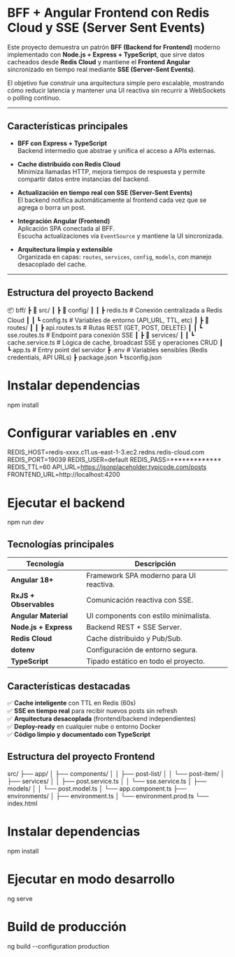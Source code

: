 # BFF + Angular Frontend con Redis Cloud y SSE (Server Sent Events)

Este proyecto demuestra un patrón **BFF (Backend for Frontend)** moderno implementado con **Node.js + Express + TypeScript**, que sirve datos cacheados desde **Redis Cloud** y mantiene el **Frontend Angular** sincronizado en tiempo real mediante **SSE (Server-Sent Events)**.

El objetivo fue construir una arquitectura simple pero escalable, mostrando cómo reducir latencia y mantener una UI reactiva sin recurrir a WebSockets o polling continuo.

---

## Características principales

- **BFF con Express + TypeScript**  
  Backend intermedio que abstrae y unifica el acceso a APIs externas.

- **Cache distribuido con Redis Cloud**  
  Minimiza llamadas HTTP, mejora tiempos de respuesta y permite compartir datos entre instancias del backend.

- **Actualización en tiempo real con SSE (Server-Sent Events)**  
  El backend notifica automáticamente al frontend cada vez que se agrega o borra un post.

- **Integración Angular (Frontend)**  
  Aplicación SPA conectada al BFF.  
  Escucha actualizaciones vía `EventSource` y mantiene la UI sincronizada.

- **Arquitectura limpia y extensible**  
  Organizada en capas: `routes`, `services`, `config`, `models`, con manejo desacoplado del cache.

---

## Estructura del proyecto Backend
📦 bff/
┣ 📂 src/
┃ ┣ 📂 config/
┃ ┃ ┣ redis.ts # Conexión centralizada a Redis Cloud
┃ ┃ ┗ config.ts # Variables de entorno (API_URL, TTL, etc)
┃ ┣ 📂 routes/
┃ ┃ ┣ api.routes.ts # Rutas REST (GET, POST, DELETE)
┃ ┃ ┗ sse.routes.ts # Endpoint para conexión SSE
┃ ┣ 📂 services/
┃ ┃ ┗ cache.service.ts # Lógica de cache, broadcast SSE y operaciones CRUD
┃ ┗ app.ts # Entry point del servidor
┣ .env # Variables sensibles (Redis credentials, API URLs)
┣ package.json
┗ tsconfig.json

# Instalar dependencias
npm install

# Configurar variables en .env
REDIS_HOST=redis-xxxx.c11.us-east-1-3.ec2.redns.redis-cloud.com
REDIS_PORT=19039
REDIS_USER=default
REDIS_PASS=*************
REDIS_TTL=60
API_URL=https://jsonplaceholder.typicode.com/posts
FRONTEND_URL=http://localhost:4200

# Ejecutar el backend
npm run dev

## Tecnologías principales

| Tecnología | Descripción |
|-------------|--------------|
| **Angular 18+** | Framework SPA moderno para UI reactiva. |
| **RxJS + Observables** | Comunicación reactiva con SSE. |
| **Angular Material** | UI components con estilo minimalista. |
| **Node.js + Express** | Backend REST + SSE Server. |
| **Redis Cloud** | Cache distribuido y Pub/Sub. |
| **dotenv** | Configuración de entorno segura. |
| **TypeScript** | Tipado estático en todo el proyecto. |


## Características destacadas

✅ **Cache inteligente** con TTL en Redis (60s)  
✅ **SSE en tiempo real** para recibir nuevos posts sin refresh  
✅ **Arquitectura desacoplada** (frontend/backend independientes)  
✅ **Deploy-ready** en cualquier nube o entorno Docker  
✅ **Código limpio y documentado con TypeScript**

## Estructura del proyecto Frontend

src/
├── app/
│ ├── components/
│ │ ├── post-list/
│ │ └── post-item/
│ ├── services/
│ │ ├── post.service.ts
│ │ └── sse.service.ts
│ ├── models/
│ │ └── post.model.ts
│ └── app.component.ts
├── environments/
│ ├── environment.ts
│ └── environment.prod.ts
└── index.html

# Instalar dependencias
npm install

# Ejecutar en modo desarrollo
ng serve

# Build de producción
ng build --configuration production
